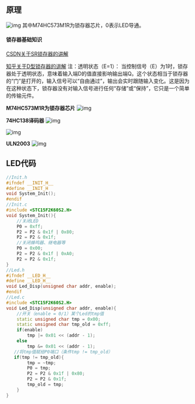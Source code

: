 ## 原理
![img](https://img2023.cnblogs.com/blog/3583913/202502/3583913-20250213155709150-1818692442.png)
其中M74HC573M1R为锁存器芯片，0表示LED导通。
#### 锁存器基础知识
[CSDN关于SR锁存器的讲解](https://blog.csdn.net/qian_yz/article/details/119358006)

[知乎关于D型锁存器的讲解](https://zhuanlan.zhihu.com/p/602904924) 注：透明状态（E=1）： 当控制信号（E）为1时，锁存器处于透明状态，意味着输入端D的值直接影响输出端Q。这个状态相当于锁存器的“门”是打开的，输入信号可以“自由通过”，输出会实时跟随输入变化。这是因为在这种状态下，锁存器没有对输入信号进行任何“存储”或“保持”，它只是一个简单的传输元件。

**M74HC573M1R为锁存器芯片** 
![img](https://img2023.cnblogs.com/blog/3583913/202502/3583913-20250213170256603-2081870984.png)

**74HC138译码器**
![img](https://img2023.cnblogs.com/blog/3583913/202502/3583913-20250213171246122-1541143652.png)

![img](https://img2023.cnblogs.com/blog/3583913/202502/3583913-20250214085658481-574556534.png)

**ULN2003**
![img](https://img2023.cnblogs.com/blog/3583913/202502/3583913-20250214090715010-521612343.png)
## LED代码
```cpp
//Init.h
#ifndef __INIT_H__
#define __INIT_H
void System_Init();
#endif
//Init.c
#include <STC15F2K60S2.H>
void System_Init(){
    //关闭LED
    P0 = 0xff;
    P2 = P2 & 0x1f | 0x80;
    P2 = P2 & 0x1f;
    //关闭蜂鸣器、继电器等
    P0 = 0x00;
    P2 = P2 & 0x1f | 0xA0;
    P2 = P2 & 0x1f;
}
//Led.h
#ifndef __LED_H__
#define __LED_H__
void Led_Disp(unsigned char addr, enable);
#endif
//Led.c
#include <STC15F2K60S2.H>
void Led_Disp(unsigned char addr, enable){
    //开关（enable = 0/1）某个Led的tmp值
    static unsigned char tmp = 0x00;
    static unsigned char tmp_old = 0xff;
    if(enable)
        tmp |= 0x01 << (addr - 1); 
    else
        tmp &= 0x01 << (addr - 1);
   //将tmp值赋给P0端口（条件tmp != tmp_old）
   if(tmp != tmp_old){
        tmp = ~tmp;
        P0 = tmp;
        P2 = P2 & 0x1f | 0x80;
        P2 = P2 & 0x1f;
        tmp_old = tmp;
    }
}
```